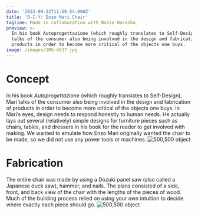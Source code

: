 ```yaml
---
date: '2023-09-22T11:50:54.000Z'
title: 'D-I-Y: Enzo Mari Chair'
tagline: Made in collaboration with Noble Harasha
preview: >-
  In his book Autoprogettazione (which roughly translates to Self-Design), Mari
  talks of the consumer also being involved in the design and fabrication of
  products in order to become more critical of the objects one buys.
image: /images/IMG-4937.jpg
---
```


# Concept

In his book *Autoprogettazione* (which roughly translates to Self-Design), Mari talks of the consumer also being involved in the design and fabrication of products in order to become more critical of the objects one buys. In Mari’s eyes, design needs to respond honestly to human needs. He actually lays out several (relatively) simple designs for furniture pieces such as chairs, tables, and dressers in his book for the reader to get involved with making. We wanted to emulate how Enzo Mari originally wanted the chair to be made, so we did not use any power tools or machines.
![500,500 object](/images/IMG-4934.JPG)

# Fabrication

The entire chair was made by using a Dozuki panel saw (also called a Japanese duck saw), hammer, and nails. The plans consisted of a side, front, and back view of the chair with the lengths of the pieces of wood. Much of the building process relied on using your own intuition to decide where exactly each piece should go. 
![500,500 object](/images/IMG-2622.JPG)

